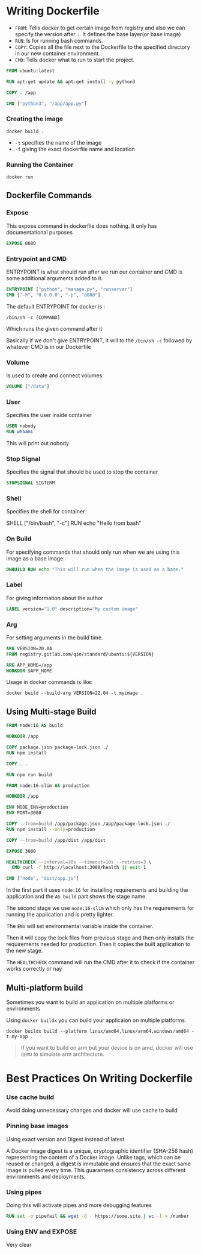 # Writing Dockerfile

- `FROM`: Tells docker to get certain image from registry and also we can specify the version after `:`. It defines the base layer(or base image)
- `RUN`: Is for running bash commands.
- `COPY`: Copies all the file next to the Dockerfile to the specified directory in our new container environment.
- `CMD`: Tells docker what to run to start the project.

```Dockerfile
FROM ubuntu:latest

RUN apt-get update && apt-get install -y python3

COPY . /app

CMD ["python3", "/app/app.py"]
```

### Creating the image

```shell
docker build .
```

- `-t` specifies the name of the image
- `-f` giving the exact dockerfile name and location

### Running the Container

```shell
docker run 
```

## Dockerfile Commands

### Expose

This expose command in dockerfile does nothing. It only has documentational purposes

```Dockerfile
EXPOSE 8080
```

### Entrypoint and CMD

ENTRYPOINT is what should run after we run our container and CMD is some additional arguments added to it.

```Dockerfile
ENTRYPOINT ["python", "manage.py", "runserver"]
CMD ["-h", "0.0.0.0", "-p", "8080"]
```

The default ENTRYPOINT for docker is :

```shell
/bin/sh -c [COMMAND]
```

Which runs the given command after it

Basically if we don't give ENTRYPOINT, it will to the `/bin/sh -c` followed by whatever CMD is in our Dockerfile

### Volume
Is used to create and connect volumes
```dockerfile
VOLUME ["/data"]
```

### User

Specifies the user inside container
```dockerfile
USER nobody
RUN whoami
```

This will print out nobody

### Stop Signal

Specifies the signal that should be used to stop the container

```dockerfile
STOPSIGNAL SIGTERM
```

### Shell

Specifies the shell for container

SHELL ["/bin/bash", "-c"]
RUN echo "Hello from bash"

### On Build

For specifying commands that should only run when we are using this image as a base image.

```dockerfile
ONBUILD RUN echo "This will run when the image is used as a base."
```

### Label

For giving information about the author

```dockerfile
LABEL version="1.0" description="My custom image"
```

### Arg

For setting arguments in the build time.

```dockerfile
ARG VERSION=20.04
FROM registry.gitlab.com/qio/standard/ubuntu:${VERSION}

ARG APP_HOME=/app
WORKDIR $APP_HOME
```

Usage in docker commands is like:

```shell
docker build --build-arg VERSION=22.04 -t myimage .

```

## Using Multi-stage Build

```dockerfile
FROM node:16 AS build

WORKDIR /app

COPY package.json package-lock.json ./
RUN npm install

COPY . .

RUN npm run build

FROM node:16-slim AS production

WORKDIR /app

ENV NODE_ENV=production
ENV PORT=3000

COPY --from=build /app/package.json /app/package-lock.json ./
RUN npm install --only=production

COPY --from=build /app/dist /app/dist

EXPOSE 3000

HEALTHCHECK --interval=30s --timeout=10s --retries=3 \
  CMD curl -f http://localhost:3000/health || exit 1

CMD ["node", "dist/app.js"]
```

In the first part it uses `node:16` for installing requirements and building the application and the `AS build` part shows the stage name.

The second stage we use `node:16-slim` which only has the requirements for running the application and is pretty lighter.

The `ENV` will set environmental variable inside the container.

Then it will copy the lock files from previous stage and then only installs the requirements needed for production. Then it copies the built application to the new stage.

The `HEALTHCHECK` command will run the CMD after it to check if the container works correctly or nay

## Multi-platform build

Sometimes you want to build an application on multiple platforms or environments

Using `docker buildx` you can build your applicaion on multiple platforms

```shell
docker buildx build --platform linux/amd64,linux/arm64,windows/amd64 -t my-app .
```

> If you want to build on arm but your device is on amd, docker will use `QEMU` to simulate arm architecture.

# Best Practices On Writing Dockerfile

### Use cache build

Avoid doing unnecessary changes and docker will use cache to build

### Pinning base images

Using exact version and Digest instead of latest

A Docker image digest is a unique, cryptographic identifier (SHA-256 hash) representing the content of a Docker image. Unlike tags, which can be reused or changed, a digest is immutable and ensures that the exact same image is pulled every time. This guarantees consistency across different environments and deployments.

### Using pipes

Doing this will activate pipes and more debugging features

```dockerfile
RUN set -o pipefail && wget -O - https://some.site | wc -l > /number
```

### Using ENV and EXPOSE

Very clear